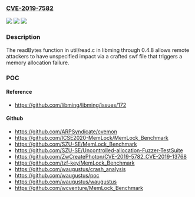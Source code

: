 ### [CVE-2019-7582](https://cve.mitre.org/cgi-bin/cvename.cgi?name=CVE-2019-7582)
![](https://img.shields.io/static/v1?label=Product&message=n%2Fa&color=blue)
![](https://img.shields.io/static/v1?label=Version&message=n%2Fa&color=blue)
![](https://img.shields.io/static/v1?label=Vulnerability&message=n%2Fa&color=brighgreen)

### Description

The readBytes function in util/read.c in libming through 0.4.8 allows remote attackers to have unspecified impact via a crafted swf file that triggers a memory allocation failure.

### POC

#### Reference
- https://github.com/libming/libming/issues/172

#### Github
- https://github.com/ARPSyndicate/cvemon
- https://github.com/ICSE2020-MemLock/MemLock_Benchmark
- https://github.com/SZU-SE/MemLock_Benchmark
- https://github.com/SZU-SE/Uncontrolled-allocation-Fuzzer-TestSuite
- https://github.com/ZwCreatePhoton/CVE-2019-5782_CVE-2019-13768
- https://github.com/tzf-key/MemLock_Benchmark
- https://github.com/waugustus/crash_analysis
- https://github.com/waugustus/poc
- https://github.com/waugustus/waugustus
- https://github.com/wcventure/MemLock_Benchmark

